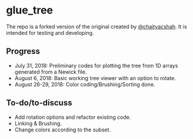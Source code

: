 # glue_tree
The repo is a forked version of the original created by [@chaityacshah](https://github.com/chaityacshah).  It is intended for testing and developing.

## Progress
* July 31, 2018: Preliminary codes for plotting the tree from 1D arrays generated from a Newick file.
* August 6, 2018: Basic working tree viewer with an option to rotate.
* August 26-29, 2018: Color coding/Brushing/Sorting done.

## To-do/to-discuss
* Add rotation options and refactor existing code.
* Linking & Brushing.
* Change colors according to the subset.
